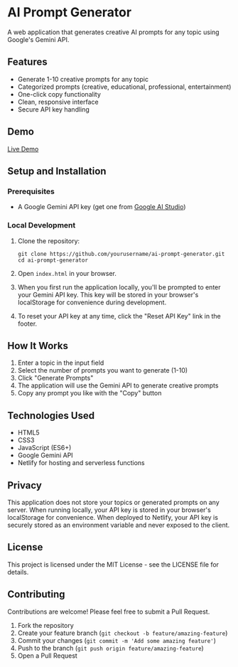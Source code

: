 # AI Prompt Generator

A web application that generates creative AI prompts for any topic using Google's Gemini API.

## Features

- Generate 1-10 creative prompts for any topic
- Categorized prompts (creative, educational, professional, entertainment)
- One-click copy functionality
- Clean, responsive interface
- Secure API key handling

## Demo

[Live Demo](https://ai-prompt-generator-2025.netlify.app/)

## Setup and Installation

### Prerequisites

- A Google Gemini API key (get one from [Google AI Studio](https://makersuite.google.com/app/apikey))

### Local Development

1. Clone the repository:
   ```
   git clone https://github.com/yourusername/ai-prompt-generator.git
   cd ai-prompt-generator
   ```

2. Open `index.html` in your browser.

3. When you first run the application locally, you'll be prompted to enter your Gemini API key. This key will be stored in your browser's localStorage for convenience during development.

4. To reset your API key at any time, click the "Reset API Key" link in the footer.

## How It Works

1. Enter a topic in the input field
2. Select the number of prompts you want to generate (1-10)
3. Click "Generate Prompts"
4. The application will use the Gemini API to generate creative prompts
5. Copy any prompt you like with the "Copy" button

## Technologies Used

- HTML5
- CSS3
- JavaScript (ES6+)
- Google Gemini API
- Netlify for hosting and serverless functions

## Privacy

This application does not store your topics or generated prompts on any server. When running locally, your API key is stored in your browser's localStorage for convenience. When deployed to Netlify, your API key is securely stored as an environment variable and never exposed to the client.

## License

This project is licensed under the MIT License - see the LICENSE file for details.

## Contributing

Contributions are welcome! Please feel free to submit a Pull Request.

1. Fork the repository
2. Create your feature branch (`git checkout -b feature/amazing-feature`)
3. Commit your changes (`git commit -m 'Add some amazing feature'`)
4. Push to the branch (`git push origin feature/amazing-feature`)
5. Open a Pull Request
